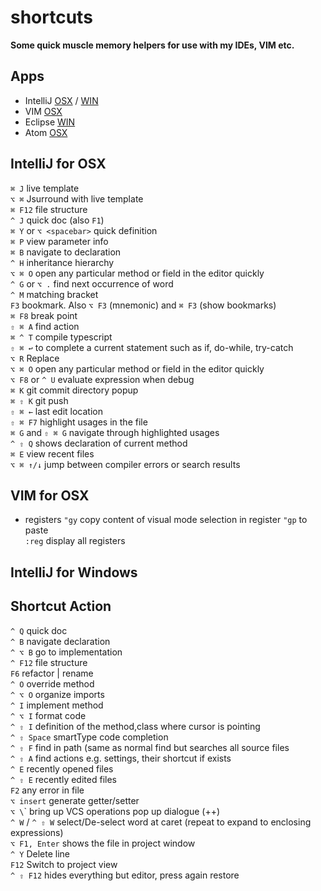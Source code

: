 # shortcuts

**Some quick muscle memory helpers for use with my IDEs, VIM etc.**



## Apps
* IntelliJ  [OSX](#intellij-for-osx) / [WIN](#intellij-for-windows)
* VIM [OSX](#vim-for-osx)
* Eclipse [WIN](#eclipse-windows)
* Atom [OSX](#atom-osx)



## IntelliJ for OSX


`⌘ J`  live template  
`⌥ ⌘`  Jsurround with live template  
`⌘ F12`  file structure  
`^ J`  quick doc (also `F1`)  
`⌘ Y` or `⌥ <spacebar>`  quick definition  
`⌘ P`  view parameter info  
`⌘ B`  navigate to declaration  
`^ H`  inheritance hierarchy  
`⌥ ⌘ O`  open any particular method or field in the editor quickly  
`^ G` or `⌥ .`  find next occurrence of word  
`^ M`  matching bracket  
`F3`  bookmark. Also `⌥ F3` (mnemonic) and `⌘ F3` (show bookmarks)  
`⌘ F8`  break point  
`⇧ ⌘ A`  find action  
`⌘ ^ T`  compile typescript  
`⇧ ⌘ ↩︎`  to complete a current statement such as if, do-while, try-catch  
`⌥ R`  Replace  
`⌥ ⌘ O`  open any particular method or field in the editor quickly  
`⌥ F8` or `^ U`  evaluate expression when debug  
`⌘ K`  git commit directory popup  
`⌘ ⇧ K`  git push  
`⇧ ⌘ ←`  last edit location  
`⇧ ⌘ F7`  highlight usages in the file  
`⌘ G` and `⇧ ⌘ G`  navigate through highlighted usages  
`^ ⇧ Q`  shows declaration of current method  
`⌘ E`  view recent files  
`⌥ ⌘ ↑/↓`  jump between compiler errors or search results


## VIM for OSX

* registers
`"gy`  copy content of visual mode selection in register `"gp` to paste  
`:reg`  display all registers





## IntelliJ for Windows

Shortcut                        Action                          
-----------------------------------------------------------------------------------------------------
`^ Q`                           quick doc  
`^ B`                           navigate declaration  
`^ ⌥ B`                         go to implementation  
`^ F12`                         file structure  
`F6`                            refactor | rename  
`^ O`                           override method  
`^ ⌥ O`                         organize imports  
`^ I`                           implement method  
`^ ⌥ I`                         format code  
`^ ⇧ I`                         definition of the method,class where cursor is pointing    
`^ ⇧ Space`                     smartType code completion  
`^ ⇧ F`                         find in path (same as normal find but searches all source files  
`^ ⇧ A`                         find actions e.g. settings, their shortcut if exists  
`^ E`                           recently opened files  
`^ ⇧ E`                         recently edited files  
`F2`                            any error in file  
`⌥ insert`                      generate getter/setter  
`⌥ \`\`                         bring up VCS operations pop up dialogue (++)  
`^ W`  / `^ ⇧ W`                select/De-select word at caret (repeat to expand to enclosing expressions)  
`⌥ F1, Enter`                   shows the file in project window   
`^ Y`                           Delete line  
`F12`                           Switch to project view  
`^ ⇧ F12`                       hides everything but editor, press again restore  
